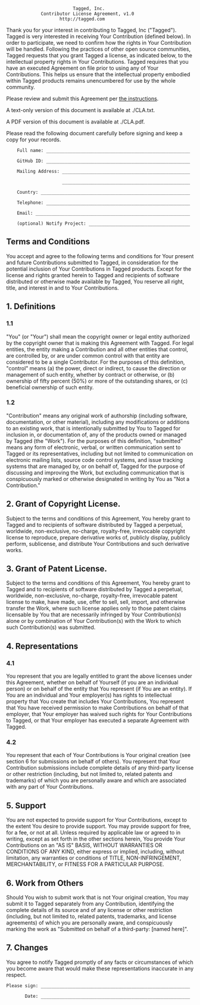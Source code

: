                              Tagged, Inc.
                 Contributor License Agreement, v1.0
                        http://tagged.com

Thank you for your interest in contributing to Tagged, Inc ("Tagged"). Tagged is very interested in receiving Your Contribution (defined below). In order to participate, we need to confirm how the rights in Your Contribution will be handled. Following the practices of other open source communities, Tagged requests that you grant Tagged a license, as indicated below, to the intellectual property rights in Your Contributions. Tagged requires that you have an executed Agreement on file prior to using any of Your Contributions. This helps us ensure that the intellectual property embodied within Tagged products remains unencumbered for use by the whole community.

Please review and submit this Agreement per [the instructions](./CLA_Process.md).

A text-only version of this document is available at ./CLA.txt.

A PDF version of this document is available at ./CLA.pdf.

Please read the following document carefully before signing and keep a copy for your records.

```
    Full name: ______________________________________________________

    GitHub ID: ______________________________________________________

    Mailing Address: ________________________________________________

                     ________________________________________________

    Country: ________________________________________________________

    Telephone: ______________________________________________________

    Email: __________________________________________________________

    (optional) Notify Project: ______________________________________
```


## Terms and Conditions

You accept and agree to the following terms and conditions for Your present and future Contributions submitted to Tagged, in consideration for the potential inclusion of Your Contributions in Tagged products. Except for the license and rights granted herein to Tagged and recipients of software distributed or otherwise made available by Tagged, You reserve all right, title, and interest in and to Your Contributions.

## 1. Definitions

### 1.1

"You" (or "Your") shall mean the copyright owner or legal entity authorized by the copyright owner that is making this Agreement with Tagged. For legal entities, the entity making a Contribution and all other entities that control, are controlled by, or are under common control with that entity are considered to be a single Contributor. For the purposes of this definition, "control" means (a) the power, direct or indirect, to cause the direction or management of such entity, whether by contract or otherwise, or (b) ownership of fifty percent (50%) or more of the outstanding shares, or (c) beneficial ownership of such entity.

### 1.2

"Contribution" means any original work of authorship (including software, documentation, or other material), including any modifications or additions to an existing work, that is intentionally submitted by You to Tagged for inclusion in, or documentation of, any of the products owned or managed by Tagged (the "Work"). For the purposes of this definition, "submitted" means any form of electronic, verbal, or written communication sent to Tagged or its representatives, including but not limited to communication on electronic mailing lists, source code control systems, and issue tracking systems that are managed by, or on behalf of, Tagged for the purpose of discussing and improving the Work, but excluding communication that is conspicuously marked or otherwise designated in writing by You as "Not a Contribution."

## 2. Grant of Copyright License.

Subject to the terms and conditions of this Agreement, You hereby grant to Tagged and to recipients of software distributed by Tagged a perpetual, worldwide, non-exclusive, no-charge, royalty-free, irrevocable copyright license to reproduce, prepare derivative works of, publicly display, publicly perform, sublicense, and distribute Your Contributions and such derivative works.

## 3. Grant of Patent License.

Subject to the terms and conditions of this Agreement, You hereby grant to Tagged and to recipients of software distributed by Tagged a perpetual, worldwide, non-exclusive, no-charge, royalty-free, irrevocable patent license to make, have made, use, offer to sell, sell, import, and otherwise transfer the Work, where such license applies only to those patent claims licensable by You that are necessarily infringed by Your Contribution(s) alone or by combination of Your Contribution(s) with the Work to which such Contribution(s) was submitted.

## 4. Representations

### 4.1

You represent that you are legally entitled to grant the above licenses under this Agreement, whether on behalf of Yourself (if you are an individual person) or on behalf of the entity that You represent (if You are an entity). If You are an individual and Your employer(s) has rights to intellectual property that You create that includes Your Contributions, You represent that You have received permission to make Contributions on behalf of that employer, that Your employer has waived such rights for Your Contributions to Tagged, or that Your employer has executed a separate Agreement with Tagged.

### 4.2

You represent that each of Your Contributions is Your original creation (see section 6 for submissions on behalf of others). You represent that Your Contribution submissions include complete details of any third-party license or other restriction (including, but not limited to, related patents and trademarks) of which you are personally aware and which are associated with any part of Your Contributions.

## 5. Support

You are not expected to provide support for Your Contributions, except to the extent You desire to provide support. You may provide support for free, for a fee, or not at all. Unless required by applicable law or agreed to in writing, except as set forth in the other sections herein, You provide Your Contributions on an "AS IS" BASIS, WITHOUT WARRANTIES OR CONDITIONS OF ANY KIND, either express or implied, including, without limitation, any warranties or conditions of TITLE, NON-INFRINGEMENT, MERCHANTABILITY, or FITNESS FOR A PARTICULAR PURPOSE.

## 6. Work from Others

Should You wish to submit work that is not Your original creation, You may submit it to Tagged separately from any Contribution, identifying the complete details of its source and of any license or other restriction (including, but not limited to, related patents, trademarks, and license agreements) of which you are personally aware, and conspicuously marking the work as "Submitted on behalf of a third-party: [named here]".

## 7. Changes

You agree to notify Tagged promptly of any facts or circumstances of which you become aware that would make these representations inaccurate in any respect.

```
Please sign: ________________________________________________________

       Date: ________________________________________________________

```
